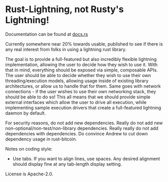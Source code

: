 Rust-Lightning, not Rusty's Lightning!
=====

Documentation can be found at [docs.rs](https://docs.rs/lightning/)

Currently somewhere near 20% towards usable, published to see if there is any
real interest from folks in using a lightning rust library.

The goal is to provide a full-featured but also incredibly flexible lightning
implementation, allowing the user to decide how they wish to use it. With that
in mind, everything should be exposed via simple, composable APIs. The user
should be able to decide whether they wish to use their own threading/execution
models, allowing usage inside of existing library architectures, or allow us to
handle that for them. Same goes with network connections - if the user wishes
to use their own networking stack, they should be able to do so! This all means
that we should provide simple external interfaces which allow the user to drive
all execution, while implementing sample execution drivers that create a
full-featured lightning daemon by default.

For security reasons, do not add new dependencies. Really do not add new
non-optional/non-test/non-library dependencies. Really really do not add
dependencies with dependencies. Do convince Andrew to cut down dependency usage
in rust-bitcoin.

Notes on coding style:
 * Use tabs. If you want to align lines, use spaces. Any desired alignment
   should display fine at any tab-length display setting.

License is Apache-2.0.
